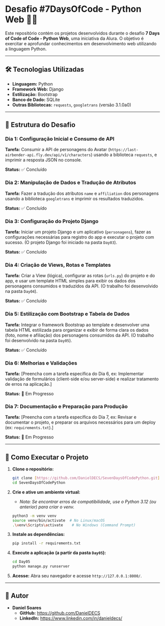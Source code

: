 # Desafio #7DaysOfCode - Python Web 🐍🌐

Este repositório contém os projetos desenvolvidos durante o desafio **7 Days of Code of Code - Python Web**, uma iniciativa da Alura. O objetivo é exercitar e aprofundar conhecimentos em desenvolvimento web utilizando a linguagem Python.

---

## 🛠️ Tecnologias Utilizadas

* **Linguagem:** Python
* **Framework Web:** Django
* **Estilização:** Bootstrap
* **Banco de Dado:** SQLite
* **Outras Bibliotecas:** `requests`, `googletrans` (versão 3.1.0a0)

---

## 📅 Estrutura do Desafio

### Dia 1: Configuração Inicial e Consumo de API

**Tarefa:** Consumir a API de personagens do Avatar (`https://last-airbender-api.fly.dev/api/v1/characters`) usando a biblioteca `requests`, e imprimir a resposta JSON no console.

**Status:** ✅ Concluído

### Dia 2: Manipulação de Dados e Tradução de Atributos

**Tarefa:** Fazer a tradução dos atributos `name` e `affiliation` dos personagens usando a biblioteca `googletrans` e imprimir os resultados traduzidos.

**Status:** ✅ Concluído

### Dia 3: Configuração do Projeto Django

**Tarefa:** Iniciar um projeto Django e um aplicativo (`personagens`), fazer as configurações necessárias para registro do app e executar o projeto com sucesso. (O projeto Django foi iniciado na pasta `Day03`).

**Status:** ✅ Concluído

### Dia 4: Criação de Views, Rotas e Templates

**Tarefa:** Criar a View (lógica), configurar as rotas (`urls.py`) do projeto e do app, e usar um template HTML simples para exibir os dados dos personagens consumidos e traduzidos da API. (O trabalho foi desenvolvido na pasta `Day04`).

**Status:** ✅ Concluído

### Dia 5: Estilização com Bootstrap e Tabela de Dados

**Tarefa:** Integrar o framework Bootstrap ao template e desenvolver uma tabela HTML estilizada para organizar e exibir de forma clara os dados (foto, nome e afiliação) dos personagens consumidos da API. (O trabalho foi desenvolvido na pasta `Day05`).

**Status:** ✅ Concluído

### Dia 6: Melhorias e Validações

**Tarefa:** [Preencha com a tarefa específica do Dia 6, ex: Implementar validação de formulários (client-side e/ou server-side) e realizar tratamento de erros na aplicação.]

**Status:** 🚧 Em Progresso

### Dia 7: Documentação e Preparação para Produção

**Tarefa:** [Preencha com a tarefa específica do Dia 7, ex: Revisar e documentar o projeto, e preparar os arquivos necessários para um deploy (ex: `requirements.txt`).]

**Status:** 🚧 Em Progresso

---

## 🚀 Como Executar o Projeto

1.  **Clone o repositório:**
    ```bash
    git clone [https://github.com/DanielDECS/SevenDaysOfCodePython.git](https://github.com/DanielDECS/SevenDaysOfCodePython.git)
    cd SevenDaysOfCodePython
    ```

2.  **Crie e ative um ambiente virtual:**
    * *Nota: Se encontrar erros de compatibilidade, use o Python 3.12 (ou anterior) para criar o venv.*
    ```bash
    python3 -m venv venv
    source venv/bin/activate  # No Linux/macOS
    .\venv\Scripts\activate    # No Windows (Command Prompt)
    ```

3.  **Instale as dependências:**
    ```bash
    pip install -r requirements.txt
    ```

4.  **Execute a aplicação (a partir da pasta `Day05`):**
    ```bash
    cd Day05
    python manage.py runserver
    ```
    
5.  **Acesse:**
    Abra seu navegador e acesse `http://127.0.0.1:8000/`.

---

## 👤 Autor

* **Daniel Soares**
    * **GitHub:** https://github.com/DanielDECS
    * **LinkedIn:** https://www.linkedin.com/in/danieldecs/